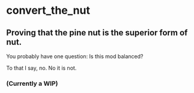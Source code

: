# convert_the_nut 
## Proving that the pine nut is the superior form of nut.

You probably have one question: Is this mod balanced?

To that I say, no. No it is not.

### (Currently a WIP)
